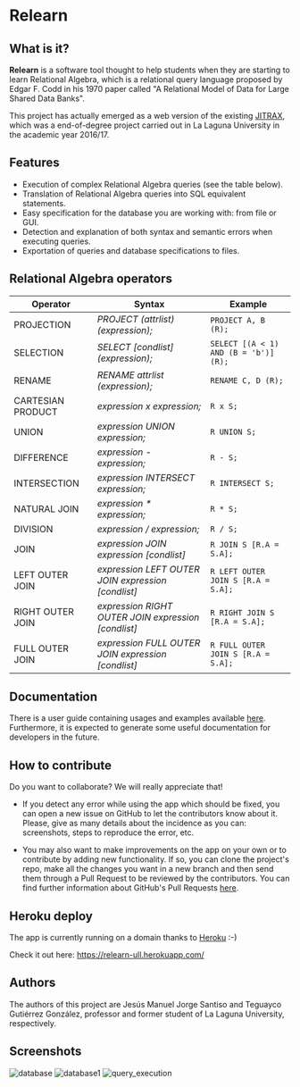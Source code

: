 # Relearn

## What is it?

**Relearn** is a software tool thought to help students when they are starting to learn Relational Algebra, which is a relational query language proposed by Edgar F. Codd in his 1970 paper called "A Relational Model of Data for Large Shared Data Banks".

This project has actually emerged as a web version of the existing [JITRAX](https://github.com/tteguayco/JITRAX), which was a end-of-degree project carried out in La Laguna University in the academic year 2016/17.

## Features

* Execution of complex Relational Algebra queries (see the table below).
* Translation of Relational Algebra queries into SQL equivalent statements.
* Easy specification for the database you are working with: from file or GUI.
* Detection and explanation of both syntax and semantic errors when executing queries.
* Exportation of queries and database specifications to files.

## Relational Algebra operators

| Operator          | Syntax                                               | Example                               |
|-------------------|------------------------------------------------------|---------------------------------------|
| PROJECTION        |  *PROJECT (attrlist) (expression);*                  | `PROJECT A, B (R);`                   |
| SELECTION         |  *SELECT [condlist] (expression);*                   | `SELECT [(A < 1) AND (B = 'b')] (R);` |
| RENAME            |  *RENAME attrlist (expression);*                     | `RENAME C, D (R);`                    |
| CARTESIAN PRODUCT |  *expression x expression;*                          | `R x S;`                              |
| UNION             |  *expression UNION expression;*                      | `R UNION S;`                          |
| DIFFERENCE        |  *expression - expression;*                          | `R - S;`                              |
| INTERSECTION      |  *expression INTERSECT expression;*                  | `R INTERSECT S;`                      |
| NATURAL JOIN      |  *expression * expression;*                          | `R * S;`                              |
| DIVISION          |  *expression / expression;*                          | `R / S;`                              |
| JOIN              |  *expression JOIN expression [condlist]*             | `R JOIN S [R.A = S.A];`               |
| LEFT OUTER JOIN   |  *expression LEFT OUTER JOIN expression [condlist]*  | `R LEFT OUTER JOIN S [R.A = S.A];`    |
| RIGHT OUTER JOIN  |  *expression RIGHT OUTER JOIN expression [condlist]* | `R RIGHT JOIN S [R.A = S.A];`         |
| FULL OUTER JOIN   |  *expression FULL OUTER JOIN expression [condlist]*  | `R FULL OUTER JOIN S [R.A = S.A];`    |

## Documentation

There is a user guide containing usages and examples available [here](https://relearn.gitbook.io/relearn/). Furthermore, it is expected to generate some useful documentation for developers in the future.

## How to contribute

Do you want to collaborate? We will really appreciate that!

* If you detect any error while using the app which should be fixed, you can open a new issue on GitHub to let the contributors know about it. Please, give as many details about the incidence as you can: screenshots, steps to reproduce the error, etc.

* You may also want to make improvements on the app on your own or to contribute by adding new functionality. If so, you can clone the project's repo, make all the changes you want in a new branch and then send them through a Pull Request to be reviewed by the contributors. You can find further information about GitHub's Pull Requests [here](https://help.github.com/articles/about-pull-requests/).

## Heroku deploy

The app is currently running on a domain thanks to [Heroku](https://dashboard.heroku.com/) :-)

Check it out here: https://relearn-ull.herokuapp.com/

## Authors

The authors of this project are Jesús Manuel Jorge Santiso and Teguayco Gutiérrez González, professor and former student of La Laguna University, respectively. 

## Screenshots

![database](https://user-images.githubusercontent.com/20015750/46258262-ac1e4100-c4c7-11e8-9289-0307b4d6af11.png)
![database1](https://user-images.githubusercontent.com/20015750/46258263-ac1e4100-c4c7-11e8-8574-39106c764283.png)
![query_execution](https://user-images.githubusercontent.com/20015750/46258261-ac1e4100-c4c7-11e8-9a20-afef6f809a94.png)
